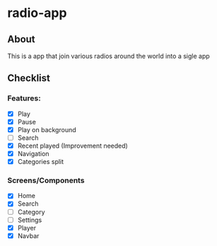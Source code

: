 # radio-app

## About
This is a app that join various radios around the world into a sigle app

## Checklist

### Features:
- [x] Play
- [x] Pause
- [x] Play on background
- [ ] Search
- [x] Recent played (Improvement needed)
- [x] Navigation
- [x] Categories split

### Screens/Components
- [x] Home
- [x] Search
- [ ] Category
- [ ] Settings
- [x] Player
- [x] Navbar
